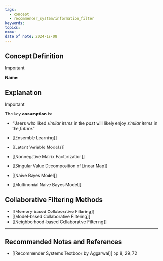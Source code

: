 ```yaml
---
tags:
  - concept
  - recommender_system/information_filter
keywords: 
topics: 
name: 
date of note: 2024-12-08
---
```


## Concept Definition

>[!important]
>**Name**: 



## Explanation

>[!important]
>The key **assumption** is:
> 
>- “Users who liked *similar items* in the *past* will likely enjoy *similar items* in the *future*.”


- [[Ensemble Learning]]

- [[Latent Variable Models]]
- [[Nonnegative Matrix Factorization]]
- [[Singular Value Decomposition of Linear Map]]


- [[Naive Bayes Model]]
- [[Multinomial Naive Bayes Model]]


## Collaborative Filtering Methods

- [[Memory-based Collaborative Filtering]]
- [[Model-based Collaborative Filtering]]
- [[Neighborhood-based Collaborative Filtering]]



-----------
##  Recommended Notes and References




- [[Recommender Systems Textbook by Aggarwal]] pp 8, 29, 72